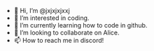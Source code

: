 - 👋 Hi, I’m @jxjxjxjxxj
- 👀 I’m interested in coding.
- 🌱 I’m currently learning how to code in github.
- 💞️ I’m looking to collaborate on Alice.
- 📫 How to reach me in discord!

<!---
jxjxjxjxxj/jxjxjxjxxj is a ✨ special ✨ repository because its `README.md` (this file) appears on your GitHub profile.
You can click the Preview link to take a look at your changes.
--->
